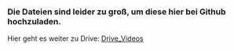 ### Die Dateien sind leider zu groß, um diese hier bei Github hochzuladen.

Hier geht es weiter zu Drive:
[Drive_Videos](https://drive.google.com/drive/folders/1ELa0Nk3uOxvFoSsHlRHXf-JQgvNwSU3g?usp=sharing)
